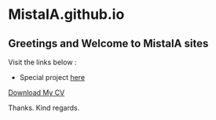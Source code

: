# MistaIA.github.io
## Greetings and Welcome to MistaIA sites

Visit the links below :
* Special project [here](https://mistaia.github.io/Special)

[Download My CV](Ismael_ABBO.pdf)

Thanks.
Kind regards.
